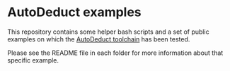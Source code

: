 # AutoDeduct examples
This repository contains some helper bash scripts and a set of
public examples on which the [AutoDeduct toolchain](https://github.com/rse-verification/auto-deduct-toolchain) has been tested.

Please see the README file in each folder for more information
about that specific example.
